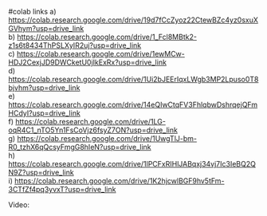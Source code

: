 #colab links
a) https://colab.research.google.com/drive/19d7fCcZyoz22CtewBZc4yz0sxuXGVhym?usp=drive_link <br>
b) https://colab.research.google.com/drive/1_Fcl8MBtk2-z1s6t8434ThPSLXyIR2uj?usp=drive_link <br>
c) https://colab.research.google.com/drive/1ewMCw-HDJ2CexjJD9DWCketU0jIkExRx?usp=drive_link <br>
d) https://colab.research.google.com/drive/1Ui2bJEErIqxLWgb3MP2Lpuso0T8bjvhm?usp=drive_link <br>
e) https://colab.research.google.com/drive/14eQIwCtqFV3FhlqbwDshrqejQFmHCdyI?usp=drive_link <br>
f) https://colab.research.google.com/drive/1LG-oqR4C1_nTO5Yn1FsCoVjz6fsyZ7ON?usp=drive_link <br>
g) https://colab.research.google.com/drive/1UwgTlJ-bm-R0_tzhX6qQcsyFmgG8hIeN?usp=drive_link <br>
h) https://colab.research.google.com/drive/1lPCFxRIHlJABqxj34vj7Ic3IeBQ2QN9Z?usp=drive_link <br>
i) https://colab.research.google.com/drive/1K2hjcwlBGF9hv5tFm-3CTfZf4pq3yvxT?usp=drive_link <br>

Video: 

